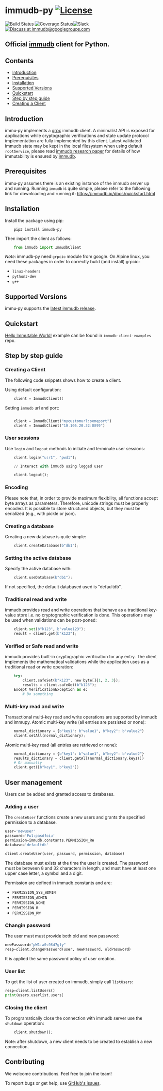 # immudb-py [![License](https://img.shields.io/github/license/codenotary/immudb4j)](LICENSE)

[![Build Status](https://travis-ci.com/codenotary/immudb-py.svg?branch=master)](https://travis-ci.com/codenotary/immudb-py)
[![Coverage Status](https://coveralls.io/repos/github/codenotary/immudb-py/badge.svg?branch=master)](https://coveralls.io/github/codenotary/immudb-py?branch=master)[![Slack](https://img.shields.io/badge/join%20slack-%23immutability-brightgreen.svg)](https://slack.vchain.us/)
[![Discuss at immudb@googlegroups.com](https://img.shields.io/badge/discuss-immudb%40googlegroups.com-blue.svg)](https://groups.google.com/group/immudb)

## Official [immudb] client for Python.

[immudb]: https://grpc.io/

## Contents

- [Introduction](#introduction)
- [Prerequisites](#prerequisites)
- [Installation](#installation)
- [Supported Versions](#supported-versions)
- [Quickstart](#quickstart)
- [Step by step guide](#step-by-step-guide)
- [Creating a Client](#creating-a-client)

## Introduction

immu-py implements a [grpc] immudb client. A minimalist API is exposed for applications while cryptographic
verifications and state update protocol implementation are fully implemented by this client.
Latest validated immudb state may be kept in the local filesystem when using default `rootService`,
please read [immudb research paper] for details of how immutability is ensured by [immudb].

[grpc]: https://grpc.io/
[immudb research paper]: https://immudb.io/
[immudb]: https://immudb.io/

## Prerequisites

immu-py assumes there is an existing instance of the immudb server up and running. Running `immudb` is quite simple, please refer to the
following link for downloading and running it: https://immudb.io/docs/quickstart.html

## Installation

Install the package using pip:

```shell
    pip3 install immudb-py
```

 Then import the client as follows:

```python
    from immudb import ImmudbClient
```

*Note*: immudb-py need `grpcio` module from google. On Alpine linux, you need
 these packages in order to correctly build (and install) grpcio:
 - `linux-headers`
 - `python3-dev`
 - `g++`

## Supported Versions

immu-py supports the [latest immudb release].

[latest immudb release]: https://github.com/codenotary/immudb/releases/tag/v0.7.1

## Quickstart

[Hello Immutable World!] example can be found in `immudb-client-examples` repo.

[Hello Immutable World!]: https://github.com/codenotary/immudb-client-examples/tree/master/python

## Step by step guide

### Creating a Client

The following code snippets shows how to create a client.

Using default configuration:

```python
    client = ImmudbClient()
```

Setting `immudb` url and port:

```python

    client = ImmudbClient("mycustomurl:someport")
    client = ImmudbClient("10.105.20.32:8899")
```

### User sessions

Use `login` and `logout` methods to initiate and terminate user sessions:

```python
    client.login("usr1", "pwd1");

    // Interact with immudb using logged user

    client.logout();
```
### Encoding

Please note that, in order to provide maximum flexibility, all functions accept byte arrays as parameters. Therefore, unicode strings must be properly encoded.
It is possible to store structured objects, but they must be serialized (e.g., with pickle or json).

### Creating a database

Creating a new database is quite simple:

```python
    client.createDatabase(b"db1");
```

### Setting the active database

Specify the active database with:

```python
    client.useDatabase(b"db1");
```
If not specified, the default databased used is "defaultdb".

### Traditional read and write

immudb provides read and write operations that behave as a traditional
key-value store i.e. no cryptographic verification is done. This operations
may be used when validations can be post-poned:

```python
    client.set(b"k123", b"value123");
    result = client.get(b"k123");
```

### Verified or Safe read and write

immudb provides built-in cryptographic verification for any entry. The client
implements the mathematical validations while the application uses as a traditional
read or write operation:

```python
    try:
        client.safeSet(b"k123", new byte[]{1, 2, 3});
        results = client.safeGet(b"k123");
    Except VerificationException as e:
        # Do something
```

### Multi-key read and write

Transactional multi-key read and write operations are supported by immudb and immupy.
Atomic multi-key write (all entries are persisted or none):

```python
    normal_dictionary = {b"key1": b"value1", b"key2": b"value2"}
    client.setAll(normal_dictionary);
```

Atomic multi-key read (all entries are retrieved or none):

```python
    normal_dictionary = {b"key1": b"value1", b"key2": b"value2"}
    results_dictionary = client.getAll(normal_dictionary.keys())
    # Or manually
    client.get([b"key1", b"key2"])
```
## User management
Users can be added and granted access to databases.

### Adding a user
The ```createUser``` functions create a new users and grants the specified permission to a database.
```python
user='newuser'
password='Pw1:pasdfoiu'
permission=immudb.constants.PERMISSION_RW
database='defaultdb'

client.createUser(user, password, permission, database)
```

The database must exists at the time the user is created. The password must be between 8 and 32 characters in length, and must have at least one upper case letter, a symbol and a digit.

Permission are defined in immudb.constants and are:

- `PERMISSION_SYS_ADMIN`
- `PERMISSION_ADMIN`
- `PERMISSION_NONE`
- `PERMISSION_R`
- `PERMISSION_RW`

### Changin password
The user must must provide both old and new password:
```python
newPassword="pW1:a0s98d7gfy"
resp=client.changePassword(user, newPassword, oldPassword)
```
It is applied the same password policy of user creation.

### User list

To get the list of user created on immudb, simply call ```listUsers```:
```python
resp=client.listUsers()
print(users.userlist.users)
```

### Closing the client

To programatically close the connection with immudb server use the `shutdown` operation:

```python
    client.shutdown();
```

Note: after shutdown, a new client needs to be created to establish a new connection.

## Contributing

We welcome contributions. Feel free to join the team!

To report bugs or get help, use [GitHub's issues].

[GitHub's issues]: https://github.com/codenotary/immudpy/issues
